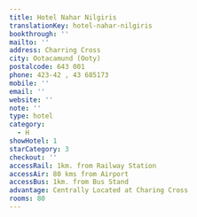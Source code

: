 ```yaml
---
title: Hotel Nahar Nilgiris
translationKey: hotel-nahar-nilgiris
bookthrough: ''
mailto: ''
address: Charring Cross
city: Ootacamund (Ooty)
postalcode: 643 001
phone: 423-42 , 43 685173
mobile: ''
email: ''
website: ''
note: ''
type: hotel
category:
  - H
showHotel: 1
starCategory: 3
checkout: ''
accessRail: 1km. from Railway Station
accessAir: 80 kms from Airport
accessBus: 1km. from Bus Stand
advantage: Centrally Located at Charing Cross
rooms: 80
---
```

